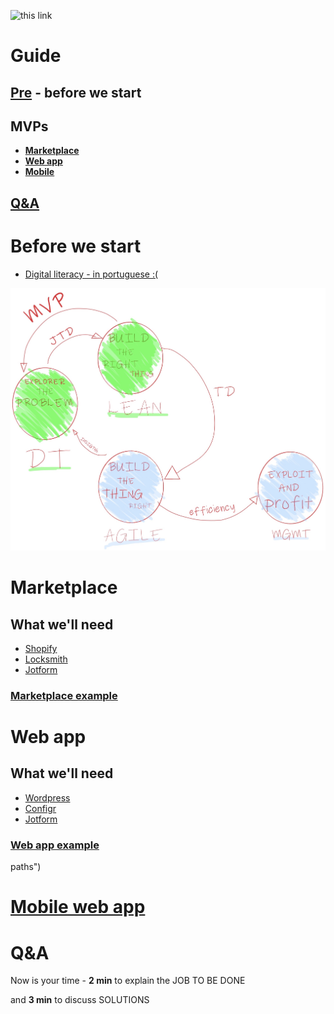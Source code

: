 ![this link](http://api.qrserver.com/v1/create-qr-code/?size=650x5650&color=232B95&margin=30&data=https://mvp.without.dev/most-common-mvps "this link")


# Guide
## [Pre](#before-we-start) - before we start
## MVPs
  - **[Marketplace](#marketplace)** 
  - **[Web app](https://mvp.without.dev/pt-br/mvps-mais-comuns/#web-app)**
  - **[Mobile](#mobile-web-app)**
## [Q&A](#qa-1)

# Before we start
  - [Digital literacy - in portuguese :(](http://productsandhacks.com/old/independencia-digital-para-empreendedores/)

![startup's paths](https://github.com/efremfilho/mvp.without.dev/blob/master/book/img/path-by-field.JPG?raw=true "startup's paths")

# Marketplace

## What we'll need
  - [Shopify](https://shopify.com)
  - [Locksmith](https://apps.shopify.com/locksmith)
  - [Jotform](https://jotform.com)
  
### [Marketplace example](https://zeeplo.com) 

# Web app

## What we'll need
  - [Wordpress](https://wordpress.org)
  - [Configr](https://configr.com)
  - [Jotform](https://jotform.com)
  
### [Web app example](https://flowins.me) 

paths")

# [Mobile web app](/app/)

# Q&A
Now is your time - **2 min** to explain the JOB TO BE DONE 

and **3 min** to discuss SOLUTIONS
